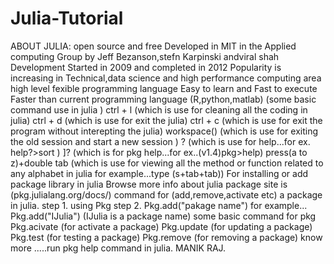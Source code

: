 # Julia-Tutorial
ABOUT JULIA:
open source and free
Developed in MIT in the Applied computing Group by Jeff Bezanson,stefn Karpinski andviral shah
Development Started in 2009 and completed in 2012
Popularity is increasing in Technical,data science and high performance computing area
high level fexible programming language
Easy to learn and Fast to execute
Faster than current programming language (R,python,matlab)
(some basic command use in julia )
ctrl + l (which is use for cleaning all the coding in julia)
ctrl + d (which is use for exit the julia)
ctrl + c (which is use for exit the program without interepting the julia)
workspace() (which is use for exiting the old session and start a new session )
? (which is use for help...for ex. help?>sort )
]? (which is for pkg help...for ex..(v1.4)pkg>help)
press(a to z)+double tab (which is use for viewing all the method or function related to any alphabet in julia for example...type (s+tab+tab))
For installing or add package library in julia
Browse more info about julia package site is (pkg.julialang.org/docs/)
command for (add,remove,activate etc) a package in julia.
step 1. using Pkg
step 2. Pkg.add("pakage name")
for example... Pkg.add("IJulia") (IJulia is a package name)
some basic command for pkg
Pkg.acivate (for activate a package)
Pkg.update (for updating a package)
Pkg.test (for testing a package)
Pkg.remove (for removing a package)
know more .....run pkg help command in julia.
                                                                                      MANIK RAJ.
